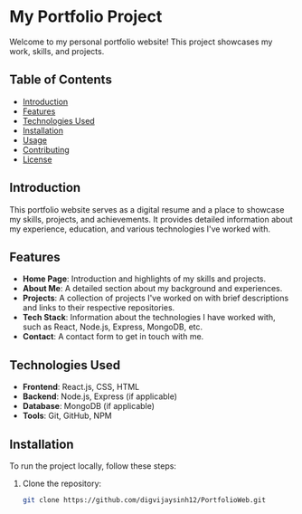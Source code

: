 # My Portfolio Project

Welcome to my personal portfolio website! This project showcases my work, skills, and projects.

## Table of Contents

- [Introduction](#introduction)
- [Features](#features)
- [Technologies Used](#technologies-used)
- [Installation](#installation)
- [Usage](#usage)
- [Contributing](#contributing)
- [License](#license)

## Introduction

This portfolio website serves as a digital resume and a place to showcase my skills, projects, and achievements. It provides detailed information about my experience, education, and various technologies I've worked with.

## Features

- **Home Page**: Introduction and highlights of my skills and projects.
- **About Me**: A detailed section about my background and experiences.
- **Projects**: A collection of projects I've worked on with brief descriptions and links to their respective repositories.
- **Tech Stack**: Information about the technologies I have worked with, such as React, Node.js, Express, MongoDB, etc.
- **Contact**: A contact form to get in touch with me.

## Technologies Used

- **Frontend**: React.js, CSS, HTML
- **Backend**: Node.js, Express (if applicable)
- **Database**: MongoDB (if applicable)
- **Tools**: Git, GitHub, NPM

## Installation

To run the project locally, follow these steps:

1. Clone the repository:
   ```bash
   git clone https://github.com/digvijaysinh12/PortfolioWeb.git

